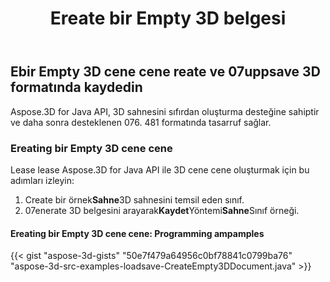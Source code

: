 ﻿---
title: Ereate bir Empty 3D belgesi
type: docs
weight: 20
url: /tr/java/create-an-empty-3d-document/
description: Aspose.3D for Java API, 3D sahnesini sıfırdan oluşturma desteğine sahiptir ve daha sonra desteklenen 076. 481 formatında tasarruf sağlar.
---
## **Ebir Empty 3D cene cene reate ve 07uppsave 3D formatında kaydedin**
Aspose.3D for Java API, 3D sahnesini sıfırdan oluşturma desteğine sahiptir ve daha sonra desteklenen 076. 481 formatında tasarruf sağlar.
### **Ereating bir Empty 3D cene cene**
Lease lease Aspose.3D for Java API ile 3D cene cene oluşturmak için bu adımları izleyin:

1. Create bir örnek**Sahne**3D sahnesini temsil eden sınıf.
1. 07enerate 3D belgesini arayarak**Kaydet**Yöntemi**Sahne**Sınıf örneği.
#### **Ereating bir Empty 3D cene cene: Programming ampamples**
{{< gist "aspose-3d-gists" "50e7f479a64956c0bf78841c0799ba76" "aspose-3d-src-examples-loadsave-CreateEmpty3DDocument.java" >}}




